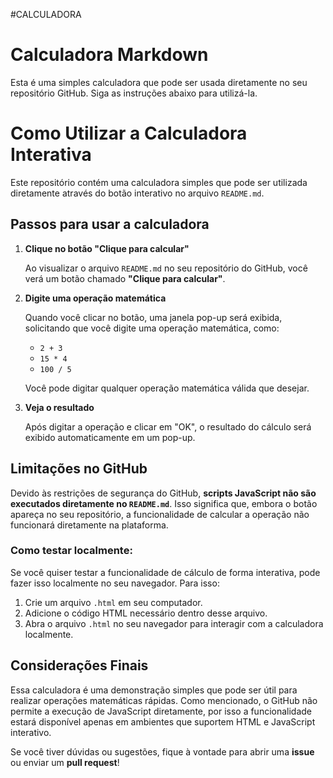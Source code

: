 #CALCULADORA

# Calculadora Markdown

Esta é uma simples calculadora que pode ser usada diretamente no seu repositório GitHub. Siga as instruções abaixo para utilizá-la.

# Como Utilizar a Calculadora Interativa

Este repositório contém uma calculadora simples que pode ser utilizada diretamente através do botão interativo no arquivo `README.md`.

## Passos para usar a calculadora

1. **Clique no botão "Clique para calcular"**

   Ao visualizar o arquivo `README.md` no seu repositório do GitHub, você verá um botão chamado **"Clique para calcular"**.

2. **Digite uma operação matemática**

   Quando você clicar no botão, uma janela pop-up será exibida, solicitando que você digite uma operação matemática, como:

   - `2 + 3`
   - `15 * 4`
   - `100 / 5`

   Você pode digitar qualquer operação matemática válida que desejar.

3. **Veja o resultado**

   Após digitar a operação e clicar em "OK", o resultado do cálculo será exibido automaticamente em um pop-up.

## Limitações no GitHub

Devido às restrições de segurança do GitHub, **scripts JavaScript não são executados diretamente no `README.md`**. Isso significa que, embora o botão apareça no seu repositório, a funcionalidade de calcular a operação não funcionará diretamente na plataforma.

### Como testar localmente:

Se você quiser testar a funcionalidade de cálculo de forma interativa, pode fazer isso localmente no seu navegador. Para isso:

1. Crie um arquivo `.html` em seu computador.
2. Adicione o código HTML necessário dentro desse arquivo.
3. Abra o arquivo `.html` no seu navegador para interagir com a calculadora localmente.

## Considerações Finais

Essa calculadora é uma demonstração simples que pode ser útil para realizar operações matemáticas rápidas. Como mencionado, o GitHub não permite a execução de JavaScript diretamente, por isso a funcionalidade estará disponível apenas em ambientes que suportem HTML e JavaScript interativo.

Se você tiver dúvidas ou sugestões, fique à vontade para abrir uma **issue** ou enviar um **pull request**!
